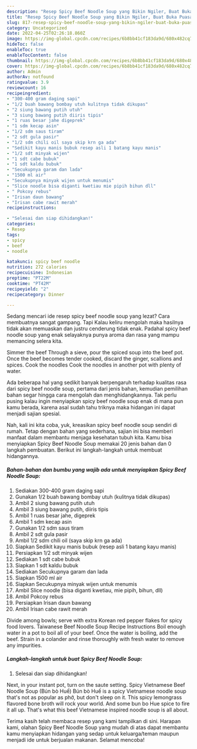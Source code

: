 ```yaml
---
description: "Resep Spicy Beef Noodle Soup yang Bikin Ngiler, Buat Buka Puasa Menggugah Selera"
title: "Resep Spicy Beef Noodle Soup yang Bikin Ngiler, Buat Buka Puasa Menggugah Selera"
slug: 817-resep-spicy-beef-noodle-soup-yang-bikin-ngiler-buat-buka-puasa-menggugah-selera
category: Uncategorized
date: 2022-04-25T02:26:18.860Z
image: https://img-global.cpcdn.com/recipes/6b8bb41cf183da9d/680x482cq70/spicy-beef-noodle-soup-foto-resep-utama.jpg
hideToc: false
enableToc: true
enableTocContent: false
thumbnail: https://img-global.cpcdn.com/recipes/6b8bb41cf183da9d/680x482cq70/spicy-beef-noodle-soup-foto-resep-utama.jpg
cover: https://img-global.cpcdn.com/recipes/6b8bb41cf183da9d/680x482cq70/spicy-beef-noodle-soup-foto-resep-utama.jpg
author: Admin
authorAv: notfound
ratingvalue: 3.9
reviewcount: 16
recipeingredient:
- "300-400 gram daging sapi"
- "1/2 buah bawang bombay utuh kulitnya tidak dikupas"
- "2 siung bawang putih utuh"
- "3 siung bawang putih diiris tipis"
- "1 ruas besar jahe digeprek"
- "1 sdm kecap asin"
- "1/2 sdm saus tiram"
- "2 sdt gula pasir"
- "1/2 sdm chili oil saya skip krn ga ada"
- "Sedikit kayu manis bubuk resep asli 1 batang kayu manis"
- "1/2 sdt minyak wijen"
- "1 sdt cabe bubuk"
- "1 sdt kaldu bubuk"
- "Secukupnya garam dan lada"
- "1500 ml air"
- "Secukupnya minyak wijen untuk menumis"
- "Slice noodle bisa diganti kwetiau mie pipih bihun dll"
- " Pokcoy rebus"
- "Irisan daun bawang"
- "Irisan cabe rawit merah"
recipeinstructions:

- "Selesai dan siap dihidangkan!"
categories:
- Resep
tags:
- spicy
- beef
- noodle

katakunci: spicy beef noodle 
nutrition: 272 calories
recipecuisine: Indonesian
preptime: "PT22M"
cooktime: "PT42M"
recipeyield: "2"
recipecategory: Dinner

---
```



Sedang mencari ide resep spicy beef noodle soup yang lezat? Cara membuatnya sangat gampang. Tapi Kalau keliru mengolah maka hasilnya tidak akan memuaskan dan justru cenderung tidak enak. Padahal spicy beef noodle soup yang enak selayaknya punya aroma dan rasa yang mampu memancing selera kita.


Simmer the beef Through a sieve, pour the spiced soup into the beef pot. Once the beef becomes tender cooked, discard the ginger, scallions and spices. Cook the noodles Cook the noodles in another pot with plenty of water.

Ada beberapa hal yang sedikit banyak berpengaruh terhadap kualitas rasa dari spicy beef noodle soup, pertama dari jenis bahan, kemudian pemilihan bahan segar hingga cara mengolah dan menghidangkannya. Tak perlu pusing kalau ingin menyiapkan spicy beef noodle soup enak di mana pun kamu berada, karena asal sudah tahu triknya maka hidangan ini dapat menjadi sajian spesial.


Nah, kali ini kita coba, yuk, kreasikan spicy beef noodle soup sendiri di rumah. Tetap dengan bahan yang sederhana, sajian ini bisa memberi manfaat dalam membantu menjaga kesehatan tubuh kita. Kamu bisa menyiapkan Spicy Beef Noodle Soup memakai 20 jenis bahan dan 0 langkah pembuatan. Berikut ini langkah-langkah untuk membuat hidangannya.

<!--inarticleads1-->

##### Bahan-bahan dan bumbu yang wajib ada untuk menyiapkan Spicy Beef Noodle Soup:

1. Sediakan 300-400 gram daging sapi
1. Gunakan 1/2 buah bawang bombay utuh (kulitnya tidak dikupas)
1. Ambil 2 siung bawang putih utuh
1. Ambil 3 siung bawang putih, diiris tipis
1. Ambil 1 ruas besar jahe, digeprek
1. Ambil 1 sdm kecap asin
1. Gunakan 1/2 sdm saus tiram
1. Ambil 2 sdt gula pasir
1. Ambil 1/2 sdm chili oil (saya skip krn ga ada)
1. Siapkan Sedikit kayu manis bubuk (resep asli 1 batang kayu manis)
1. Persiapkan 1/2 sdt minyak wijen
1. Sediakan 1 sdt cabe bubuk
1. Siapkan 1 sdt kaldu bubuk
1. Sediakan Secukupnya garam dan lada
1. Siapkan 1500 ml air
1. Siapkan Secukupnya minyak wijen untuk menumis
1. Ambil Slice noodle (bisa diganti kwetiau, mie pipih, bihun, dll)
1. Ambil  Pokcoy rebus
1. Persiapkan Irisan daun bawang
1. Ambil Irisan cabe rawit merah


Divide among bowls; serve with extra Korean red pepper flakes for spicy food lovers. Taiwanese Beef Noodle Soup Recipe Instructions Boil enough water in a pot to boil all of your beef. Once the water is boiling, add the beef. Strain in a colander and rinse thoroughly with fresh water to remove any impurities. 

<!--inarticleads2-->

##### Langkah-langkah untuk buat Spicy Beef Noodle Soup:


1. Selesai dan siap dihidangkan!

Next, in your instant pot, turn on the saute setting. Spicy Vietnamese Beef Noodle Soup (Bún bò Huế) Bún bò Huế is a spicy Vietnamese noodle soup that&#39;s not as popular as phở, but don&#39;t sleep on it. This spicy lemongrass flavored bone broth will rock your world. And some bun bo Hue spice to fire it all up. That&#39;s what this beef Vietnamese inspired noodle soup is all about. 

Terima kasih telah membaca resep yang kami tampilkan di sini. Harapan kami, olahan Spicy Beef Noodle Soup yang mudah di atas dapat membantu kamu menyiapkan hidangan yang sedap untuk keluarga/teman maupun menjadi ide untuk berjualan makanan. Selamat mencoba!
